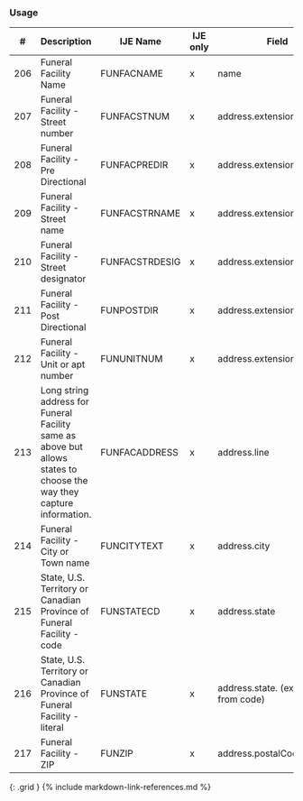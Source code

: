 ### Usage


| **#** |  **Description**   |  **IJE Name**   | IJE only |  **Field**  |  **Type**  | **Value Set**  |
| ---------| ------------- | ------------ | ---------- |---------- | -------- | -------- |
| 206 | Funeral Facility Name | FUNFACNAME| x|name | string |  | 
| 207 | Funeral Facility - Street number | FUNFACSTNUM| x|address.extension[stnum] | string |  | 
| 208 | Funeral Facility - Pre Directional | FUNFACPREDIR| x|address.extension[predir] | string |  | 
| 209 | Funeral Facility - Street name | FUNFACSTRNAME| x|address.extension[stname] | string |  | 
| 210 | Funeral Facility - Street designator | FUNFACSTRDESIG| x|address.extension[stdesig] | string |  | 
| 211 | Funeral Facility - Post Directional | FUNPOSTDIR| x|address.extension[postdir] | string |  | 
| 212 | Funeral Facility - Unit or apt number | FUNUNITNUM| x|address.extension[unitnum] | string |  | 
| 213 | Long string address for Funeral Facility same as above but allows states to choose the way they capture information. | FUNFACADDRESS| x|address.line | string | address.line  | 
| 214 | Funeral Facility - City or Town name | FUNCITYTEXT| x|address.city | string | address.city  | 
| 215 | State, U.S. Territory or Canadian Province of Funeral Facility - code | FUNSTATECD| x|address.state | string | [StatesTerritoriesProvincesVS] | 
| 216 | State, U.S. Territory or Canadian Province of Funeral Facility - literal | FUNSTATE| x|address.state. (expanded from code) | string | [StatesTerritoriesProvincesVS] | 
| 217 | Funeral Facility - ZIP | FUNZIP| x|address.postalCode | string |  | 
{: .grid }
{% include markdown-link-references.md %}
